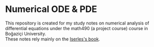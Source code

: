 # Numerical ODE & PDE
 This repository is created for my study notes on numerical analysis of differential equations under the math490 (a project course) course in Boğaziçi University. \
 These notes rely mainly on the [Iserles's book](https://www.cambridge.org/gb/academic/subjects/mathematics/numerical-analysis/first-course-numerical-analysis-differential-equations-2nd-edition?format=PB).
 